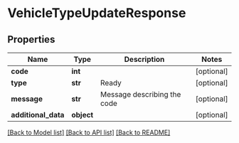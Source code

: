 # VehicleTypeUpdateResponse

## Properties
Name | Type | Description | Notes
------------ | ------------- | ------------- | -------------
**code** | **int** |  | [optional] 
**type** | **str** | Ready | [optional] 
**message** | **str** | Message describing the code | [optional] 
**additional_data** | **object** |  | [optional] 

[[Back to Model list]](../README.md#documentation-for-models) [[Back to API list]](../README.md#documentation-for-api-endpoints) [[Back to README]](../README.md)


